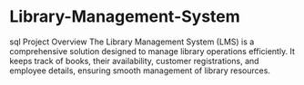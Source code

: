 # Library-Management-System
sql Project Overview The Library Management System (LMS) is a comprehensive solution designed to manage library operations efficiently. It keeps track of books, their availability, customer registrations, and employee details, ensuring smooth management of library resources.
